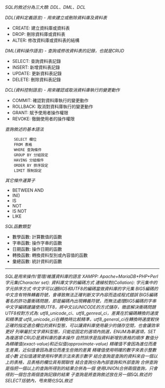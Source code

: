 *SQL的敘述分為三大類: DDL、DML、DCL*

*DDL(資料定義語言) - 用來建立或刪除資料庫及資料表*
- CREATE: 建立資料庫或資料表
- DROP: 刪除資料庫或資料表
- ALTER: 修改資料庫或資料表的結構

*DML(資料操作語言) - 查詢或修改資料表的記錄，也就是CRUD*
- SELECT: 查詢資料表記錄
- INSERT: 新增資料表記錄
- UPDATE: 更新資料表記錄
- DELETE: 刪除資料表記錄

*DCL(資料控制語言) - 用來確認或取消資料庫執行的變更動作*
- COMMIT: 確認對資料庫執行的變更動作
- ROLLBACK: 取消對資料庫執行的變更動作
- GRANT: 賦予使用者操作權限
- REVOKE: 徹銷使用者的操作權限

*查詢敘述的基本語法*
```
	SELECT 欄位
	FROM 表格
	WHERE 查詢條件
	GROUP BY 分組設定
	HAVING 分組條件
	ORDER BY 排序設定
	LIMIT 限制設定
```

*其它條件運算子*
- BETWEEN AND
- IN()
- IS
- NOT
- IS NOT
- LIKE

*SQL函數類型*
- 數學函數: 計算數值的函數
- 字串函數: 操作字串的函數
- 日期函數: 操作日期的函數
- 轉換函數: 轉換資料型別或內容值的函數
- 彙總函數: 統計資料的函數

***

*SQL是用來操作/管理/維護資料庫的語言*
*XAMPP: Apache+MariaDB+PHP+Perl*
*字元集(Character set): 資料庫文字的編碼方式*
*連線校對(Collation): 字元集中的字元排序方式*
*中文字可以選BIG5和UTF8的編碼當做資料庫的字元集*
*BIG5編碼的中文含有特殊轉義符號，會導致無法正確判斷文字內容而造成程式錯誤*
*BIG5編碼著名的許功蓋衝碼問題，即是編碼內出現轉義符號，而無法處理BIG5編碼的字串*
*中文字編碼建議使用UTF8，將中文以UNICODE的方式儲存，徹底解決衝碼問題*
*UTF8校對方式為: utf8_unicode_ci、utf8_genreal_ci，差異在於編碼轉換的速度和精準度*
*utf8_unicode_ci在轉換時比較精準，utf8_general_ci在轉換時速度較快*
*正確的指定適合欄位的資料型態，可以讓資料庫使用最少的儲存空間，也會讓效率更好*
*列舉屬於文字資料型態，只能從固定的選項內挑選，ENUM為單選項，SET為複選項*
*CRUD是資料庫的基本操作*
*自然排序是指資料新增到表格的順序*
*數值分為精確值(exact-value)和近似值(approximate-value)*
*精確值不會因為進位而產生差異，近似值會因為進位而產生些微的差異*
*精確值使用明確的數字來表示整數或小數*
*近似值通常使用科學表示法來表示數字*
*結合查詢是查詢的資料來自一個以上的表格，且表格的欄位具有關聯性*
*結合查詢分為內部查詢和外部查詢*
*合併查詢是指把一個以上的查詢所得到的結果合併為一個*
*使用UNION合併兩個查詢，只會得到一個包含兩個查詢記錄的結果*
*子查詢是將查詢敘述放在另一個SQL敘述的SELECT括號內，甩來簡化SQL敘述*